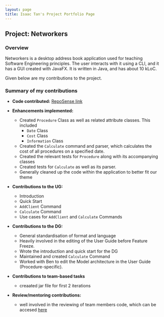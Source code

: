 ```yaml
---
layout: page
title: Isaac Tan's Project Portfolio Page
---
```

## Project: Networkers

### Overview

Networkers is a desktop address book application used for teaching Software Engineering principles. The user interacts with it using a CLI, and it has a GUI created with JavaFX. It is written in Java, and has about 10 kLoC.

Given below are my contributions to the project.

### Summary of my contributions


- **Code contributed:** [RepoSense link](https://nus-cs2103-ay2122s2.github.io/tp-dashboard/?search=iztanpy&breakdown=true&sort=groupTitle&sortWithin=title&since=2022-02-18&timeframe=commit&mergegroup=&groupSelect=groupByRepos&checkedFileTypes=docs~functional-code~test-code~other
  )

- **Enhancements implemented:**
  
  * Created `Procedure` Class as well as related attribute classes. This included
    * `Date` Class
    * `Cost` Class
    * `Information` Class
  * Created the `Calculate` command and parser, which calculates the cost of all procedures
  on a specified date.
  * Created the relevant tests for `Procedure` along with its accompanying classes
  * Created tests for `Calculate` as well as its parser.
  * Generally cleaned up the code within the application to better fit our theme
  
- **Contributions to the UG:**
  * Introduction
  * Quick Start
  * `AddClient` Command
  * `Calculate` Command
  * Use cases for `AddClient` and `Calculate` Commands
  
<div style="page-break-after: always;"></div>

- **Contributions to the DG:**
  * General standardisation of format and language
  * Heavily involved in the editing of the User Guide before Feature Freeze.
  * Wrote the introduction and quick start for the DG
  * Maintained and created `Calculate` Command
  * Worked with Ben to edit the Model architecture in the User Guide (Procedure-specific).

- **Contributions to team-based tasks**
    * creaated jar file for first 2 iterations
  
- **Review/mentoring contributions:**
    * well involved in the reviewing of team members code, which can be accesed [here](https://github.com/AY2122S2-CS2103T-W13-1/tp/pulls?q=is%3Apr+reviewed-by%3A%40me+is%3Aclosed)
  

